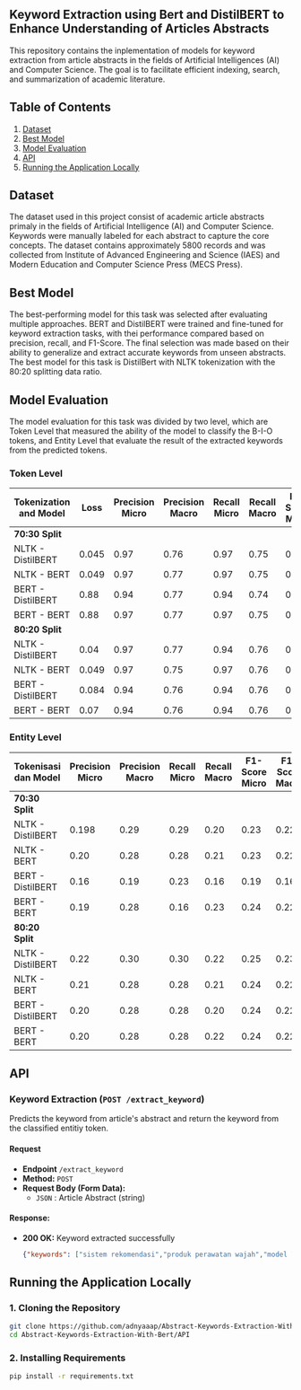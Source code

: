 Keyword Extraction using Bert and DistilBERT to Enhance Understanding of Articles Abstracts
---
This repository contains the inplementation of models for keyword extraction from article abstracts in the fields of Artificial Intelligences (AI) and Computer Science. The goal is to facilitate efficient indexing, search, and summarization of academic literature.

## Table of Contents
1. [Dataset](#dataset)
2. [Best Model](#best-model)
3. [Model Evaluation](#model-evaluation)
4. [API](#api)
5. [Running the Application Locally](#running-the-application-locally)

## Dataset
The dataset used in this project consist of academic article abstracts primaly in the fields of Artificial Intelligence (AI) and Computer Science. Keywords were manually labeled for each abstract to capture the core concepts. The dataset contains approximately 5800 records and was collected from Institute of Advanced Engineering and Science (IAES) and Modern Education and Computer Science Press (MECS Press).

## Best Model
The best-performing model for this task was selected after evaluating multiple approaches. BERT and DistilBERT were trained and fine-tuned for keyword extraction tasks, with thei performance compared based on precision, recall, and F1-Score. The final selection was made based on their ability to generalize and extract accurate keywords from unseen abstracts. The best model for this task is DistilBert with NLTK tokenization with the 80:20 splitting data ratio.

## Model Evaluation
The model evaluation for this task was divided by two level, which are Token Level that measured the ability of the model to classify the B-I-O tokens, and Entity Level that evaluate the result of the extracted keywords from the predicted tokens.

### Token Level
| Tokenization and Model       | Loss   | Precision Micro | Precision Macro | Recall Micro | Recall Macro | F1-Score Micro | F1-Score Macro |
|------------------------------|--------|-----------------|-----------------|--------------|--------------|----------------|----------------|
| **70:30 Split**              |        |                 |                 |              |              |                |                |
| NLTK - DistilBERT            | 0.045  | 0.97            | 0.76            | 0.97         | 0.75         | 0.97           | 0.75           |
| NLTK - BERT                  | 0.049  | 0.97            | 0.77            | 0.97         | 0.75         | 0.97           | 0.76           |
| BERT - DistilBERT            | 0.88   | 0.94            | 0.77            | 0.94         | 0.74         | 0.94           | 0.75           |
| BERT - BERT                  | 0.88   | 0.97            | 0.77            | 0.97         | 0.75         | 0.97           | 0.76           |
| **80:20 Split**              |        |                 |                 |              |              |                |                |
| NLTK - DistilBERT            | 0.04   | 0.97            | 0.77            | 0.94         | 0.76         | 0.94           | 0.76           |
| NLTK - BERT                  | 0.049  | 0.97            | 0.75            | 0.97         | 0.76         | 0.97           | 0.75           |
| BERT - DistilBERT            | 0.084  | 0.94            | 0.76            | 0.94         | 0.76         | 0.94           | 0.76           |
| BERT - BERT                  | 0.07   | 0.94            | 0.76            | 0.94         | 0.76         | 0.94           | 0.76           |


### Entity Level
| Tokenisasi dan Model       | Precision Micro | Precision Macro | Recall Micro | Recall Macro | F1-Score Micro | F1-Score Macro | Mayor Match | Total Match |
|----------------------------|-----------------|-----------------|--------------|--------------|----------------|----------------|-------------|-------------|
| **70:30 Split**            |                 |                 |              |              |                |                |             |             |
| NLTK - DistilBERT          | 0.198           | 0.29           | 0.29         | 0.20         | 0.23           | 0.22           | 34.34%      | 64.64%      |
| NLTK - BERT                | 0.20            | 0.28           | 0.28         | 0.21         | 0.23           | 0.22           | 34.34%      | 66.19%      |
| BERT - DistilBERT          | 0.16            | 0.19           | 0.23         | 0.16         | 0.19           | 0.16           | 29.76%      | 45.72%      |
| BERT - BERT                | 0.19            | 0.28           | 0.16         | 0.23         | 0.24           | 0.22           | 38.72%      | 64.30%      |
| **80:20 Split**            |                 |                |              |              |                |                |             |             |
| NLTK - DistilBERT          | 0.22            | 0.30           | 0.30         | 0.22         | 0.25           | 0.23           | 34.34%      | 66.23%      |
| NLTK - BERT                | 0.21            | 0.28           | 0.28         | 0.21         | 0.24           | 0.22           | 29.76%      | 45.68%      |
| BERT - DistilBERT          | 0.20            | 0.28           | 0.28         | 0.20         | 0.24           | 0.22           | 38.71%      | 64.41%      |
| BERT - BERT                | 0.20            | 0.28           | 0.28         | 0.22         | 0.24           | 0.22           | 34.34%      | 66.23%      |

## API

### Keyword Extraction (`POST /extract_keyword`)
Predicts the keyword from article's abstract and return the keyword from the classified entitiy token.

#### Request
- **Endpoint** `/extract_keyword`
- **Method:** `POST`
- **Request Body (Form Data):**
  - `JSON` : Article Abstract (string)

#### Response:
- **200 OK:** Keyword extracted successfully
  ```json
  {"keywords": ["sistem rekomendasi","produk perawatan wajah","model Transformer","ekstraksi kata kunci"],"message": "Ok"}
  ```

## Running the Application Locally
### 1. Cloning the Repository
```bash
git clone https://github.com/adnyaaap/Abstract-Keywords-Extraction-With-Bert
cd Abstract-Keywords-Extraction-With-Bert/API
````
### 2. Installing Requirements 
```bash
pip install -r requirements.txt
````
